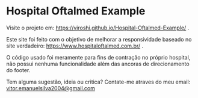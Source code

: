 # Hospital Oftalmed Example
Visite o projeto em: https://viroshi.github.io/Hospital-Oftalmed-Example/ .

Este site foi feito com o objetivo de melhorar a responsividade baseado no site verdadeiro: https://www.hospitaloftalmed.com.br/ .

O código usado foi meramente para fins de contração no próprio hospital, não possui nenhuma funcionalidade além das ancoras de direcionamento do footer.

Tem alguma sugestão, ideia ou critica? Contate-me atraves do meu email: vitor.emanuelsilva2004@gmail.com
